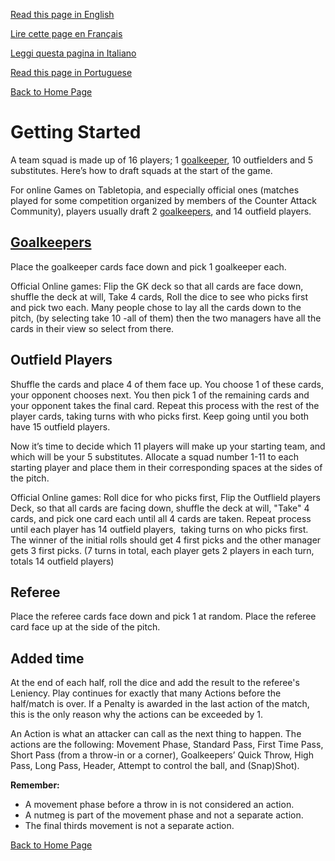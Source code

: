 [Read this page in English](https://counterattackgame.github.io/wiki/getting_started)

[Lire cette page en Français](https://counterattackgame.github.io/wiki/fr/getting_started)

[Leggi questa pagina in Italiano](https://counterattackgame.github.io/wiki/it/getting_started)

[Read this page in Portuguese](https://counterattackgame.github.io/wiki/pt/getting_started)

[Back to Home Page](https://counterattackgame.github.io/wiki/it/index)
# Getting Started

A team squad is made up of 16 players; 1 [goalkeeper](https://counterattackgame.github.io/wiki/it/goalkeeper), 10 outfielders and 5 substitutes. Here’s how to draft squads at the start of the game.

For online Games on Tabletopia, and especially official ones (matches played for some competition organized by members of the Counter Attack Community), players usually draft 2 [goalkeepers](https://counterattackgame.github.io/wiki/it/goalkeeper), and 14 outfield players.

## [Goalkeepers](https://counterattackgame.github.io/wiki/it/goalkeeper)

Place the goalkeeper cards face down and pick 1 goalkeeper each.

Official Online games: Flip the GK deck so that all cards are face down, shuffle the deck at will, Take 4 cards, Roll the dice to see who picks first and pick two each. Many people chose to lay all the cards down to the pitch, (by selecting take 10 -all of them) then the two managers have all the cards in their view so select from there.

## Outfield Players

Shuffle the cards and place 4 of them face up. You choose 1 of these cards, your opponent chooses next. You then pick 1 of the remaining cards and your opponent takes the final card. Repeat this process with the rest of the player cards, taking turns with who picks first. Keep going until you both have 15 outfield players.

Now it’s time to decide which 11 players will make up your starting team, and which will be your 5 substitutes. Allocate a squad number 1-11 to each starting player and place them in their corresponding spaces at the sides of the pitch.

Official Online games: Roll dice for who picks first, Flip the Outflield players Deck, so that all cards are facing down, shuffle the deck at will, "Take" 4 cards, and pick one card each until all 4 cards are taken. Repeat process until each player has 14 outfield players,  taking turns on who picks first. The winner of the initial rolls should get 4 first picks and the other manager gets 3 first picks. (7 turns in total, each player gets 2 players in each turn, totals 14 outfield players)

## Referee

Place the referee cards face down and pick 1 at random. Place the referee card face up at the side of the pitch.

## Added time

At the end of each half, roll the dice and add the result to the referee's Leniency. Play continues for exactly that many Actions before the half/match is over. If a Penalty is awarded in the last action of the match, this is the only reason why the actions can be exceeded by 1. 

An Action is what an attacker can call as the next thing to happen.  The actions are the following: Movement Phase, Standard Pass, First Time Pass, Short Pass (from a throw-in or a corner), Goalkeepers’ Quick Throw, High Pass, Long Pass, Header, Attempt to control the ball, and (Snap)Shot).

**Remember:**
- A movement phase before a throw in is not considered an action.
- A nutmeg is part of the movement phase and not a separate action.
- The final thirds movement is not a separate action.

[Back to Home Page](https://counterattackgame.github.io/wiki/it/index)
